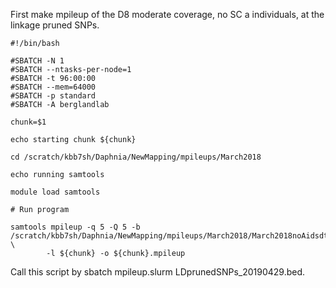 First make mpileup of the D8 moderate coverage, no SC a individuals, at the linkage pruned SNPs.
```
#!/bin/bash

#SBATCH -N 1
#SBATCH --ntasks-per-node=1
#SBATCH -t 96:00:00
#SBATCH --mem=64000
#SBATCH -p standard
#SBATCH -A berglandlab

chunk=$1

echo starting chunk ${chunk}

cd /scratch/kbb7sh/Daphnia/NewMapping/mpileups/March2018

echo running samtools

module load samtools 

# Run program

samtools mpileup -q 5 -Q 5 -b /scratch/kbb7sh/Daphnia/NewMapping/mpileups/March2018/March2018noAidsdt \
        -l ${chunk} -o ${chunk}.mpileup
```
Call this script by sbatch mpileup.slurm LDprunedSNPs_20190429.bed.

